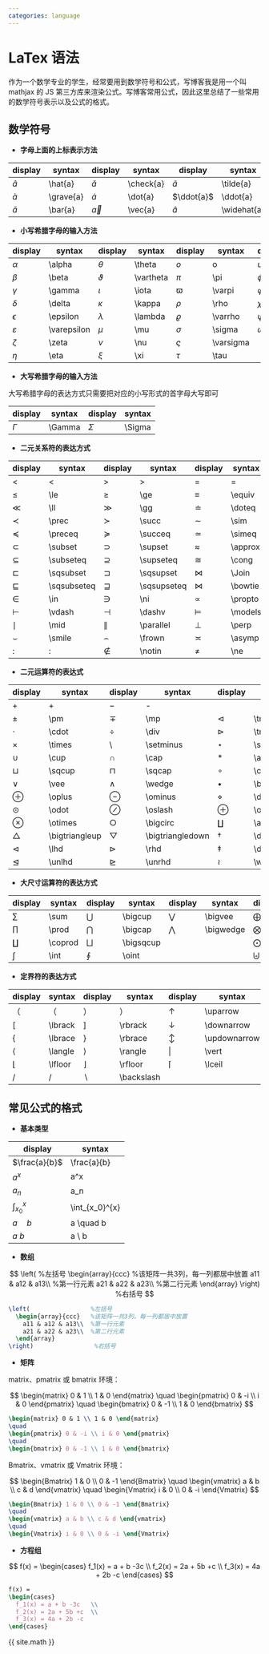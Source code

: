 ```yaml
---
categories: language
---
```


# LaTex 语法

作为一个数学专业的学生，经常要用到数学符号和公式，写博客我是用一个叫 mathjax 的 JS 第三方库来渲染公式。写博客常用公式，因此这里总结了一些常用的数学符号表示以及公式的格式。

## 数学符号

- **字母上面的上标表示方法**

| display     | syntax    | display     | syntax    | display       | syntax      | display         | syntax        |
| ----------- | --------- | ----------- | --------- | ------------- | ----------- | --------------- | ------------- |
| $\hat{a}$   | \hat{a}   | $\check{a}$ | \check{a} | $\tilde{a}$   | \tilde{a}   | $\acute{a}$     | \acute{a}     |
| $\grave{a}$ | \grave{a} | $\dot{a}$   | \dot{a}   | $\ddot{a}$    | \ddot{a}    | $\breve{a}$     | \breve{a}     |
| $\bar{a}$   | \bar{a}   | $\vec{a}$   | \vec{a}   | $\widehat{a}$ | \widehat{a} | $\widetilde{a}$ | \widetilde{a} |

- **小写希腊字母的输入方法**

| display       | syntax      | display     | syntax    | display     | syntax    | display    | syntax   |
| ------------- | ----------- | ----------- | --------- | ----------- | --------- | ---------- | -------- |
| $\alpha$      | \alpha      | $\theta$    | \theta    | $o$         | o         | $\upsilon$ | \upsilon |
| $\beta$       | \beta       | $\vartheta$ | \vartheta | $\pi$       | \pi       | $\phi$     | \phi     |
| $\gamma$      | \gamma      | $\iota$     | \iota     | $\varpi$    | \varpi    | $\varphi$  | \varphi  |
| $\delta$      | \delta      | $\kappa$    | \kappa    | $\rho$      | \rho      | $\chi$     | \chi     |
| $\epsilon$    | \epsilon    | $\lambda$   | \lambda   | $\varrho$   | \varrho   | $\psi$     | \psi     |
| $\varepsilon$ | \varepsilon | $\mu$       | \mu       | $\sigma$    | \sigma    | $\omega$   | \omega   |
| $\zeta$       | \zeta       | $\nu$       | \nu       | $\varsigma$ | \varsigma |            |          |
| $\eta$        | \eta        | $\xi$       | \xi       | $\tau$      | \tau      |            |          |

- **大写希腊字母的输入方法**

大写希腊字母的表达方式只需要把对应的小写形式的首字母大写即可

| display  | syntax | display  | syntax |
| -------- | ------ | -------- | ------ |
| $\Gamma$ | \Gamma | $\Sigma$ | \Sigma |

- **二元关系符的表达方式**

| display       | syntax      | display       | syntax      | display   | syntax  |
| ------------- | ----------- | ------------- | ----------- | --------- | ------- |
| $<$           | <           | $>$           | >           | $=$       | =       |
| $\le$         | \le         | $\ge$         | \ge         | $\equiv$  | \equiv  |
| $\ll$         | \ll         | $\gg$         | \gg         | $\doteq$  | \doteq  |
| $\prec$       | \prec       | $\succ$       | \succ       | $\sim$    | \sim    |
| $\preceq$     | \preceq     | $\succeq$     | \succeq     | $\simeq$  | \simeq  |
| $\subset$     | \subset     | $\supset$     | \supset     | $\approx$ | \approx |
| $\subseteq$   | \subseteq   | $\supseteq$   | \supseteq   | $\cong$   | \cong   |
| $\sqsubset$   | \sqsubset   | $\sqsupset$   | \sqsupset   | $\Join$   | \Join   |
| $\sqsubseteq$ | \sqsubseteq | $\sqsupseteq$ | \sqsupseteq | $\bowtie$ | \bowtie |
| $\in$         | \in         | $\ni$         | \ni         | $\propto$ | \propto |
| $\vdash$      | \vdash      | $\dashv$      | \dashv      | $\models$ | \models |
| $\mid$        | \mid        | $\parallel$   | \parallel   | $\perp$   | \perp   |
| $\smile$      | \smile      | $\frown$      | \frown      | $\asymp$  | \asymp  |
| $:$           | :           | $\notin$      | \notin      | $\ne$     | \ne     |

- **二元运算符的表达式**

| display          | syntax         | display            | syntax           | display          | syntax         |
| ---------------- | -------------- | ------------------ | ---------------- | ---------------- | -------------- |
| $+$              | +              | $-$                | -                |                  |                |
| $\pm$            | \pm            | $\mp$              | \mp              | $\triangleleft$  | \triangleleft  |
| $\cdot$          | \cdot          | $\div$             | \div             | $\triangleright$ | \triangleright |
| $\times$         | \times         | $\setminus$        | \setminus        | $\star$          | \star          |
| $\cup$           | \cup           | $\cap$             | \cap             | $\ast$           | \ast           |
| $\sqcup$         | \sqcup         | $\sqcap$           | \sqcap           | $\circ$          | \circ          |
| $\vee$           | \vee           | $\wedge$           | \wedge           | $\bullet$        | \bullet        |
| $\oplus$         | \oplus         | $\ominus$          | \ominus          | $\diamond$       | \diamond       |
| $\odot$          | \odot          | $\oslash$          | \oslash          | $\oplus$         | \oplus         |
| $\otimes$        | \otimes        | $\bigcirc$         | \bigcirc         | $\amalg$         | \amalg         |
| $\bigtriangleup$ | \bigtriangleup | $\bigtriangledown$ | \bigtriangledown | $\dagger$        | \dagger        |
| $\lhd$           | \lhd           | $\rhd$             | \rhd             | $\ddagger$       | \ddagger       |
| $\unlhd$         | \unlhd         | $\unrhd$           | \unrhd           | $\wr$            | \wr            |

- **大尺寸运算符的表达方式**

| display   | syntax  | display     | syntax    | display     | syntax    | display      | syntax     |
| --------- | ------- | ----------- | --------- | ----------- | --------- | ------------ | ---------- |
| $\sum$    | \sum    | $\bigcup$   | \bigcup   | $\bigvee$   | \bigvee   | $\bigoplus$  | \bigoplus  |
| $\prod$   | \prod   | $\bigcap$   | \bigcap   | $\bigwedge$ | \bigwedge | $\bigotimes$ | \bigotimes |
| $\coprod$ | \coprod | $\bigsqcup$ | \bigsqcup |             |           | $\bigodot$   | \bigodot   |
| $\int$    | \int    | $\oint$     | \oint     |             |           | $\biguplus$  | \biguplus  |

- **定界符的表达方式**

| display   | syntax  | display      | syntax     | display        | syntax       | display        | syntax       |
| --------- | ------- | ------------ | ---------- | -------------- | ------------ | -------------- | ------------ |
| $（$      | （      | $）$         | ）         | $\uparrow$     | \uparrow     | $\Uparrow$     | \Uparrow     |
| $\lbrack$ | \lbrack | $\rbrack$    | \rbrack    | $\downarrow$   | \downarrow   | $\Downarrow$   | \Downarrow   |
| $\lbrace$ | \lbrace | $\rbrace$    | \rbrace    | $\updownarrow$ | \updownarrow | $\Updownarrow$ | \Updownarrow |
| $\langle$ | \langle | $\rangle$    | \rangle    | $\vert$        | \vert        | $\Vert$        | \Vert        |
| $\lfloor$ | \lfloor | $\rfloor$    | \rfloor    | $\lceil$       | \lceil       | $\rceil$       | \rceil       |
| $/$       | /       | $\backslash$ | \backslash |                |              |                |              |



## 常见公式的格式

- **基本类型**

| display          | syntax         |
| ---------------- | -------------- |
| $\frac{a}{b}$    | \frac{a}{b}    |
| $a^x$            | a^x            |
| $a_n$            | a_n            |
| $\int_{x_0}^{x}$ | \int_{x_0}^{x} |
| $a \quad b$      | a \quad b      |
| $a \ b$          | a \ b          |



- **数组**

$$
\left(                 %左括号
  \begin{array}{ccc}   %该矩阵一共3列，每一列都居中放置
    a11 & a12 & a13\\  %第一行元素
    a21 & a22 & a23\\  %第二行元素
  \end{array}
\right)                 %右括号
$$

``` latex
\left(                 %左括号
  \begin{array}{ccc}   %该矩阵一共3列，每一列都居中放置
    a11 & a12 & a13\\  %第一行元素
    a21 & a22 & a23\\  %第二行元素
  \end{array}
\right)                 %右括号
```



- **矩阵**

matrix、pmatrix 或 bmatrix 环境：


$$
\begin{matrix} 0 & 1 \\ 1 & 0 \end{matrix}
\quad
\begin{pmatrix} 0 & -i \\ i & 0 \end{pmatrix}
\quad
\begin{bmatrix} 0 & -1 \\ 1 & 0 \end{bmatrix}
$$




``` latex
\begin{matrix} 0 & 1 \\ 1 & 0 \end{matrix}
\quad
\begin{pmatrix} 0 & -i \\ i & 0 \end{pmatrix}
\quad
\begin{bmatrix} 0 & -1 \\ 1 & 0 \end{bmatrix}
```



Bmatrix、vmatrix 或 Vmatrix 环境：


$$
\begin{Bmatrix} 1 & 0 \\ 0 & -1 \end{Bmatrix}
\quad
\begin{vmatrix} a & b \\ c & d \end{vmatrix}
\quad
\begin{Vmatrix} i & 0 \\ 0 & -i \end{Vmatrix}
$$



``` latex
\begin{Bmatrix} 1 & 0 \\ 0 & -1 \end{Bmatrix}
\quad
\begin{vmatrix} a & b \\ c & d \end{vmatrix}
\quad
\begin{Vmatrix} i & 0 \\ 0 & -i \end{Vmatrix}
```




- **方程组**

$$
f(x) =
\begin{cases}
  f_1(x) = a + b -3c   \\
  f_2(x) = 2a + 5b +c  \\
  f_3(x) = 4a + 2b -c  
\end{cases}
$$



```latex
f(x) =
\begin{cases}
  f_1(x) = a + b -3c   \\
  f_2(x) = 2a + 5b +c  \\
  f_3(x) = 4a + 2b -c  
\end{cases}
```





{{ site.math }}